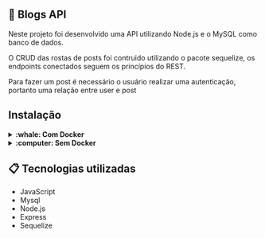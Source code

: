 ## :newspaper: Blogs API
Neste projeto foi desenvolvido uma API utilizando Node.js e o MySQL como banco de dados.

O CRUD das rostas de posts foi contruido utilizando o pacote sequelize, os endpoints conectados seguem os princípios do REST.

Para fazer um post é necessário o usuário realizar uma autenticação, portanto uma relação entre user e post

## Instalação
<details>
  <summary><strong>:whale: Com Docker </strong></summary><br />
  


## Com docker

### 1 - Clone o repositório
```bash
git clone git@github.com:Bissixp/blogs-api.git
```
### 2 - Mude para pasta do repositório
```bash
cd blogs-api
```
### 3 - Rode o container na pasta raiz da aplicação
```bash
docker-compose up -d
```
### 4 - Abra o terminal do container
```bash
docker exec -it blogs_api bash
```
### 5 - Instale as dependências no terminal do container
```bash
npm install
```
### 6 - Rode o servidor FORA do terminal do docker
```bash
npm start
```
### 7 - Faça requisições para o servidor aberto na porta 3000
Recomendo utilizar a extensão Thunder Client no VS Code para fazer as requisições

 </details>
 <details>
 <summary><strong>:computer: Sem Docker </strong></summary><br />


  ### 1 - Clone o repositório
```bash
git clone git@github.com:Bissixp/blogs-api.git
```
  ### 2 - Mude para pasta do repositório
```bash
cd blogs-api
```
  ### 3 - Instale as dependências
```bash
npm install
```
  ### 4 - Rode o servidor
```bash
npm start
```
### 5 - Faça requisições para o servidor aberto na porta 3000
Recomendo utilizar a extensão Thunder Client no VS Code para fazer as requisições
</details>



## 📋 Tecnologias utilizadas

- JavaScript
- Mysql
- Node.js
- Express
- Sequelize
